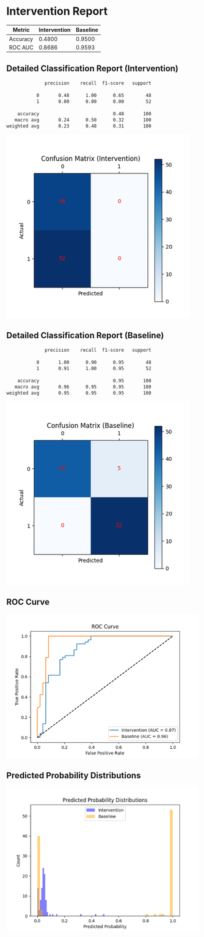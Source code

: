 
# Intervention Report

| Metric           | Intervention | Baseline |
|------------------|--------------|----------|
| Accuracy         | 0.4800     | 0.9500   |
| ROC AUC          | 0.8686     | 0.9593   |

## Detailed Classification Report (Intervention)

```
              precision    recall  f1-score   support

           0       0.48      1.00      0.65        48
           1       0.00      0.00      0.00        52

    accuracy                           0.48       100
   macro avg       0.24      0.50      0.32       100
weighted avg       0.23      0.48      0.31       100

```
![Confusion Matrix (Intervention)](/intervention_reports/f8161_m0.01_a10.0/confusion_matrix_intervention.png)

## Detailed Classification Report (Baseline)

```
              precision    recall  f1-score   support

           0       1.00      0.90      0.95        48
           1       0.91      1.00      0.95        52

    accuracy                           0.95       100
   macro avg       0.96      0.95      0.95       100
weighted avg       0.95      0.95      0.95       100

```
![Confusion Matrix (Baseline)](/intervention_reports/f8161_m0.01_a10.0/confusion_matrix_baseline.png)

## ROC Curve

![ROC Curve](/intervention_reports/f8161_m0.01_a10.0/roc_curve.png)

## Predicted Probability Distributions

![Probability Distributions](/intervention_reports/f8161_m0.01_a10.0/probability_distributions.png)
